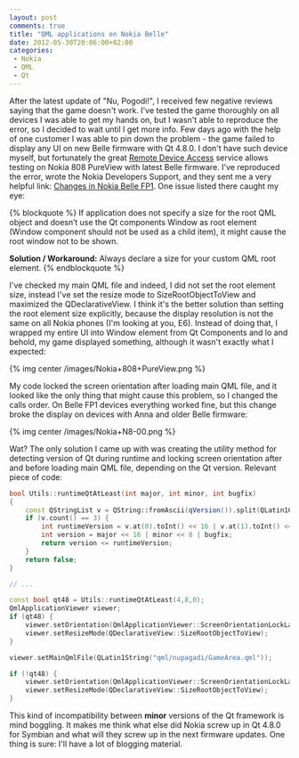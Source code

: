 ```yaml
---
layout: post
comments: true
title: "QML applications on Nokia Belle"
date: 2012-05-30T20:06:00+02:00
categories:
 - Nokia
 - QML
 - Qt
---
```



After the latest update of "Nu, Pogodi!", I received few negative reviews saying that the game doesn't work. I've tested the game thoroughly on all devices I was able to get my hands on, but I wasn't able to reproduce the error, so I decided to wait until I get more info. Few days ago with the help of one customer I was able to pin down the problem - the game failed to display any UI on new Belle firmware with Qt 4.8.0. I don't have such device myself, but fortunately the great [Remote Device Access](http://www.developer.nokia.com/Devices/Remote_device_access/) service allows testing on Nokia 808 PureView with latest Belle firmware. I've reproduced the error, wrote the Nokia Developers Support, and they sent me a very helpful link: [Changes in Nokia Belle FP1](http://www.developer.nokia.com/Community/Wiki/Changes_in_Symbian_Belle_and_Qt_4.7.4#Changes_in_Nokia_Belle_FP1). One issue listed there caught my eye:

{% blockquote %}
If application does not specify a size for the root QML object and doesn’t use the Qt components Window as root element (Window component should not be used as a child item), it might cause the root window not to be shown.

<b>Solution / Workaround:</b>
Always declare a size for your custom QML root element.
{% endblockquote %}

I've checked my main QML file and indeed, I did not set the root element size, instead I've set the resize mode to SizeRootObjectToView and maximized the QDeclarativeView. I think it's the better solution than setting the root element size explicitly, because the display resolution is not the same on all Nokia phones (I'm looking at you, E6). Instead of doing that, I wrapped my entire UI into Window element from Qt Components and lo and behold, my game displayed something, although it wasn't exactly what I expected:

{% img center /images/Nokia+808+PureView.png %}

My code locked the screen orientation after loading main QML file, and it looked like the only thing that might cause this problem, so I changed the calls order. On Belle FP1 devices everything worked fine, but this change broke the display on devices with Anna and older Belle firmware:

{% img center /images/Nokia+N8-00.png %}

Wat? The only solution I came up with was creating the utility method for detecting version of Qt during runtime and locking screen orientation after and before loading main QML file, depending on the Qt version. Relevant piece of code:

``` c++
bool Utils::runtimeQtAtLeast(int major, int minor, int bugfix)
{
    const QStringList v = QString::fromAscii(qVersion()).split(QLatin1Char('.'));
    if (v.count() == 3) {
        int runtimeVersion = v.at(0).toInt() << 16 | v.at(1).toInt() << 8 | v.at(2).toInt();
        int version = major << 16 | minor << 8 | bugfix;
        return version <= runtimeVersion;
    }
    return false;
}

// ...

const bool qt48 = Utils::runtimeQtAtLeast(4,8,0);
QmlApplicationViewer viewer;
if (qt48) {
    viewer.setOrientation(QmlApplicationViewer::ScreenOrientationLockLandscape);
    viewer.setResizeMode(QDeclarativeView::SizeRootObjectToView);
}

viewer.setMainQmlFile(QLatin1String("qml/nupagadi/GameArea.qml"));

if (!qt48) {
    viewer.setOrientation(QmlApplicationViewer::ScreenOrientationLockLandscape);
    viewer.setResizeMode(QDeclarativeView::SizeRootObjectToView);
}
```

This kind of incompatibility between **minor** versions of the Qt framework is mind boggling. It makes me think what else did Nokia screw up in Qt 4.8.0 for Symbian and what will they screw up in the next firmware updates. One thing is sure: I'll have a lot of blogging material.
